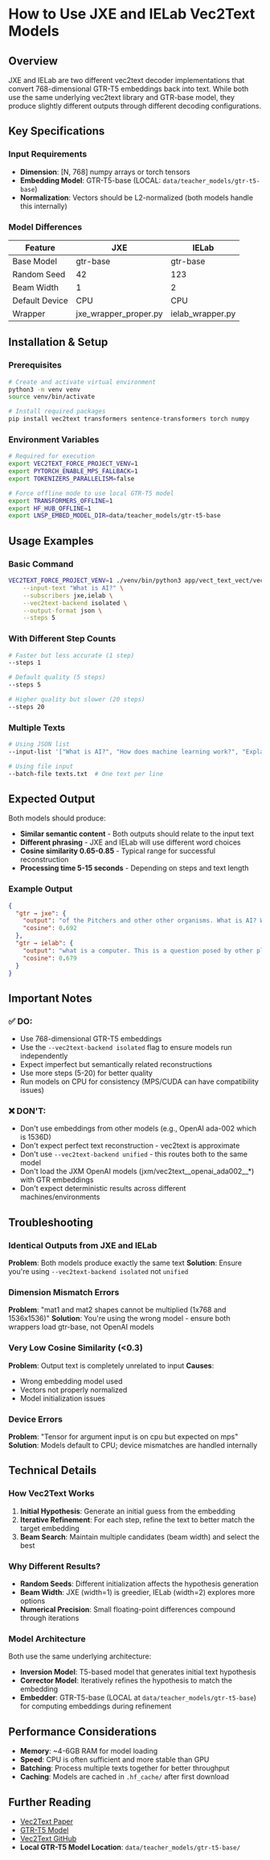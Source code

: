 # How to Use JXE and IELab Vec2Text Models

## Overview

JXE and IELab are two different vec2text decoder implementations that convert 768-dimensional GTR-T5 embeddings back into text. While both use the same underlying vec2text library and GTR-base model, they produce slightly different outputs through different decoding configurations.

## Key Specifications

### Input Requirements
- **Dimension**: [N, 768] numpy arrays or torch tensors
- **Embedding Model**: GTR-T5-base (LOCAL: `data/teacher_models/gtr-t5-base`)
- **Normalization**: Vectors should be L2-normalized (both models handle this internally)

### Model Differences

| Feature | JXE | IELab |
|---------|-----|-------|
| Base Model | gtr-base | gtr-base |
| Random Seed | 42 | 123 |
| Beam Width | 1 | 2 |
| Default Device | CPU | CPU |
| Wrapper | jxe_wrapper_proper.py | ielab_wrapper.py |

## Installation & Setup

### Prerequisites
```bash
# Create and activate virtual environment
python3 -m venv venv
source venv/bin/activate

# Install required packages
pip install vec2text transformers sentence-transformers torch numpy
```

### Environment Variables
```bash
# Required for execution
export VEC2TEXT_FORCE_PROJECT_VENV=1
export PYTORCH_ENABLE_MPS_FALLBACK=1
export TOKENIZERS_PARALLELISM=false

# Force offline mode to use local GTR-T5 model
export TRANSFORMERS_OFFLINE=1
export HF_HUB_OFFLINE=1
export LNSP_EMBED_MODEL_DIR=data/teacher_models/gtr-t5-base
```

## Usage Examples

### Basic Command
```bash
VEC2TEXT_FORCE_PROJECT_VENV=1 ./venv/bin/python3 app/vect_text_vect/vec_text_vect_isolated.py \
    --input-text "What is AI?" \
    --subscribers jxe,ielab \
    --vec2text-backend isolated \
    --output-format json \
    --steps 5
```

### With Different Step Counts
```bash
# Faster but less accurate (1 step)
--steps 1

# Default quality (5 steps)
--steps 5

# Higher quality but slower (20 steps)
--steps 20
```

### Multiple Texts
```bash
# Using JSON list
--input-list '["What is AI?", "How does machine learning work?", "Explain neural networks"]'

# Using file input
--batch-file texts.txt  # One text per line
```

## Expected Output

Both models should produce:
- **Similar semantic content** - Both outputs should relate to the input text
- **Different phrasing** - JXE and IELab will use different word choices
- **Cosine similarity 0.65-0.85** - Typical range for successful reconstruction
- **Processing time 5-15 seconds** - Depending on steps and text length

### Example Output
```json
{
  "gtr → jxe": {
    "output": "of the Pitchers and other other organisms. What is AI? What is AI is the abbreviation of a computer, a",
    "cosine": 0.692
  },
  "gtr → ielab": {
    "output": "what is a computer. This is a question posed by other planets. The name AI is a variant of the Natural Language Processe",
    "cosine": 0.679
  }
}
```

## Important Notes

### ✅ DO:
- Use 768-dimensional GTR-T5 embeddings
- Use the `--vec2text-backend isolated` flag to ensure models run independently
- Expect imperfect but semantically related reconstructions
- Use more steps (5-20) for better quality
- Run models on CPU for consistency (MPS/CUDA can have compatibility issues)

### ❌ DON'T:
- Don't use embeddings from other models (e.g., OpenAI ada-002 which is 1536D)
- Don't expect perfect text reconstruction - vec2text is approximate
- Don't use `--vec2text-backend unified` - this routes both to the same model
- Don't load the JXM OpenAI models (jxm/vec2text__openai_ada002__*) with GTR embeddings
- Don't expect deterministic results across different machines/environments

## Troubleshooting

### Identical Outputs from JXE and IELab
**Problem**: Both models produce exactly the same text
**Solution**: Ensure you're using `--vec2text-backend isolated` not `unified`

### Dimension Mismatch Errors
**Problem**: "mat1 and mat2 shapes cannot be multiplied (1x768 and 1536x1536)"
**Solution**: You're using the wrong model - ensure both wrappers load gtr-base, not OpenAI models

### Very Low Cosine Similarity (<0.3)
**Problem**: Output text is completely unrelated to input
**Causes**:
- Wrong embedding model used
- Vectors not properly normalized
- Model initialization issues

### Device Errors
**Problem**: "Tensor for argument input is on cpu but expected on mps"
**Solution**: Models default to CPU; device mismatches are handled internally

## Technical Details

### How Vec2Text Works
1. **Initial Hypothesis**: Generate an initial guess from the embedding
2. **Iterative Refinement**: For each step, refine the text to better match the target embedding
3. **Beam Search**: Maintain multiple candidates (beam width) and select the best

### Why Different Results?
- **Random Seeds**: Different initialization affects the hypothesis generation
- **Beam Width**: JXE (width=1) is greedier, IELab (width=2) explores more options
- **Numerical Precision**: Small floating-point differences compound through iterations

### Model Architecture
Both use the same underlying architecture:
- **Inversion Model**: T5-based model that generates initial text hypothesis
- **Corrector Model**: Iteratively refines the hypothesis to match the embedding
- **Embedder**: GTR-T5-base (LOCAL at `data/teacher_models/gtr-t5-base`) for computing embeddings during refinement

## Performance Considerations

- **Memory**: ~4-6GB RAM for model loading
- **Speed**: CPU is often sufficient and more stable than GPU
- **Batching**: Process multiple texts together for better throughput
- **Caching**: Models are cached in `.hf_cache/` after first download

## Further Reading

- [Vec2Text Paper](https://arxiv.org/abs/2310.06816)
- [GTR-T5 Model](https://huggingface.co/sentence-transformers/gtr-t5-base)
- [Vec2Text GitHub](https://github.com/jxmorris12/vec2text)
- **Local GTR-T5 Model Location**: `data/teacher_models/gtr-t5-base/`